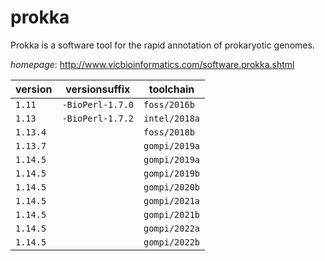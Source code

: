 # prokka

Prokka is a software tool for the rapid annotation of prokaryotic genomes.

*homepage*: <http://www.vicbioinformatics.com/software.prokka.shtml>

version | versionsuffix | toolchain
--------|---------------|----------
``1.11`` | ``-BioPerl-1.7.0`` | ``foss/2016b``
``1.13`` | ``-BioPerl-1.7.2`` | ``intel/2018a``
``1.13.4`` |  | ``foss/2018b``
``1.13.7`` |  | ``gompi/2019a``
``1.14.5`` |  | ``gompi/2019a``
``1.14.5`` |  | ``gompi/2019b``
``1.14.5`` |  | ``gompi/2020b``
``1.14.5`` |  | ``gompi/2021a``
``1.14.5`` |  | ``gompi/2021b``
``1.14.5`` |  | ``gompi/2022a``
``1.14.5`` |  | ``gompi/2022b``
